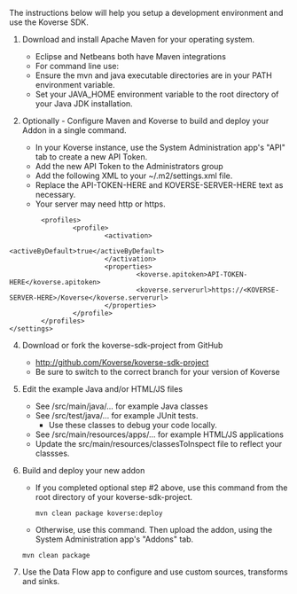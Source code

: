 The instructions below will help you setup a development environment and use the Koverse SDK. 

1. Download and install Apache Maven for your operating system.

    * Eclipse and Netbeans both have Maven integrations
    * For command line use:
    * Ensure the mvn and java executable directories are in your PATH environment variable. 
    * Set your JAVA_HOME environment variable to the root directory of your Java JDK installation. 

1. Optionally - Configure Maven and Koverse to build and deploy your Addon in a single command.

    * In your Koverse instance, use the System Administration app's "API" tab to create a new API Token.
    * Add the new API Token to the Administrators group
    * Add the following XML to your ~/.m2/settings.xml file.
    * Replace the API-TOKEN-HERE and KOVERSE-SERVER-HERE text as necessary. 
    * Your server may need http or https.
```<settings>
        <profiles>
                <profile>
                        <activation>
                                <activeByDefault>true</activeByDefault>
                        </activation>
                        <properties>
                                <koverse.apitoken>API-TOKEN-HERE</koverse.apitoken>
                                <koverse.serverurl>https://<KOVERSE-SERVER-HERE>/Koverse</koverse.serverurl>
                        </properties>
                </profile>
        </profiles>
</settings>
```
4. Download or fork the koverse-sdk-project from GitHub
    * http://github.com/Koverse/koverse-sdk-project
    * Be sure to switch to the correct branch for your version of Koverse

1. Edit the example Java and/or HTML/JS files

    * See /src/main/java/... for example Java classes
    * See /src/test/java/... for example JUnit tests.
        * Use these classes to debug your code locally. 
    * See /src/main/resources/apps/... for example HTML/JS applications
    * Update the src/main/resources/classesToInspect file to reflect your classses.
1. Build and deploy your new addon 
    *  If you completed optional step #2 above, use this command from the root directory of your koverse-sdk-project.

        `mvn clean package koverse:deploy`

    * Otherwise, use this command. Then upload the addon, using the System Administration app's "Addons" tab. 

    `mvn clean package`
1. Use the Data Flow app to configure and use custom sources, transforms and sinks. 
